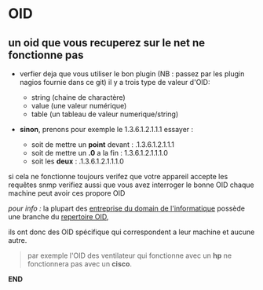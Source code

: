 # OID

## un oid que vous recuperez sur le net ne fonctionne pas
+ verfier deja que vous utiliser le bon plugin (NB : passez par les plugin nagios fournie dans ce git) il y a trois type de valeur d'OID:
  + string (chaine de charactère)
  + value (une valeur numérique)
  + table (un tableau de valeur numerique/string)

+ __sinon__, prenons pour exemple le 1.3.6.1.2.1.1.1 essayer : 
  + soit de mettre un **point** devant : .1.3.6.1.2.1.1.1 
  + soit de mettre un **.0** a la fin : 1.3.6.1.2.1.1.1.0 
  + soit les **deux** : .1.3.6.1.2.1.1.1.0

si cela ne fonctionne toujours verifez que votre appareil accepte les requêtes snmp
verifiez aussi que vous avez interroger le bonne OID chaque machine peut avoir ces propore OID

_pour info :_
la plupart des [entreprise du domain de l'informatique](https://www.iana.org/assignments/enterprise-numbers/enterprise-numbers) possède une branche du [repertoire OID](http://www.oid-info.com/),

ils ont donc des OID spécifique qui correspondent a leur machine et aucune autre.

> par exemple l'OID des ventilateur qui fonctionne avec un __hp__ ne fonctionnera pas avec un __cisco__.

__END__
